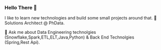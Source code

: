 ### Hello There 👋

I like to learn new technologies and build some small projects around that.
🌱 Solutions Architect @ PhData.

💬 Ask me about Data Engineering technolgies (Snowflake,Spark,ETL,ELT,Java,Python) & Back End Technolgies (Spring,Rest Api).
 
<!--
**trn86/trn86** is a ✨ _special_ ✨ repository because its `README.md` (this file) appears on your GitHub profile.

Here are some ideas to get you started:

- 🔭 I’m currently working on ...
- 🌱 I’m currently learning ...
- 👯 I’m looking to collaborate on ...
- 🤔 I’m looking for help with ...
- 💬 Ask me about ...
- 📫 How to reach me: ...
- 😄 Pronouns: ...
- ⚡ Fun fact: ...
-->
